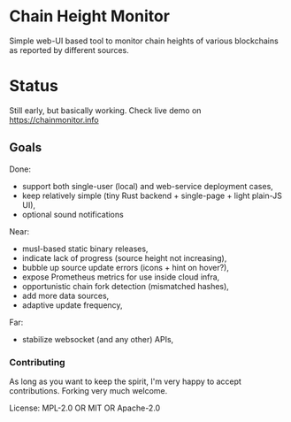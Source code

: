 # Chain Height Monitor

Simple web-UI based tool to monitor chain heights of various blockchains
as reported by different sources.

# Status

Still early, but basically working. Check live demo on https://chainmonitor.info

## Goals

Done:

* support both single-user (local) and web-service deployment cases,
* keep relatively simple (tiny Rust backend + single-page + light plain-JS UI),
* optional sound notifications

Near:

* musl-based static binary releases,
* indicate lack of progress (source height not increasing),
* bubble up source update errors (icons + hint on hover?),
* expose Prometheus metrics for use inside cloud infra,
* opportunistic chain fork detection (mismatched hashes),
* add more data sources,
* adaptive update frequency,

Far:

* stabilize websocket (and any other) APIs,


### Contributing

As long as you want to keep the spirit, I'm very happy to accept contributions.
Forking very much welcome.

License: MPL-2.0 OR MIT OR Apache-2.0
